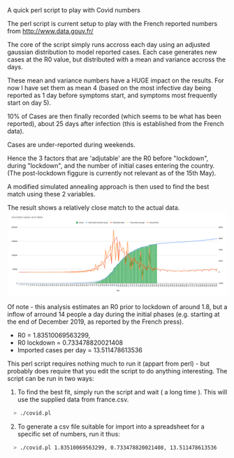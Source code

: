A quick perl script to play with Covid numbers

The perl script is current setup to play with the French reported numbers from http://www.data.gouv.fr/

The core of the script simply runs accross each day using an adjusted gaussian distribution to model reported cases.
Each case generates new cases at the R0 value, but distributed with a mean and variance accross the days. 

These mean and variance numbers have a HUGE impact on the results. For now I have set them as mean 4 (based on the most infective day being reported as 1 day before symptoms start, and symptoms most frequently start on day 5).

10% of Cases are then finally recorded (which seems to be what has been reported), about 25 days after infection (this is established from the French data).

Cases are under-reported during weekends.

Hence the 3 factors that are 'adjutable' are the R0 before "lockdown", during "lockdown", and the number of initial cases entering the country. (The post-lockdown figgure is currently not relevant as of the 15th May).

A modified simulated annealing approach is then used to find the best match using these 2 variables.

The result shows a relatively close match to the actual data.
<img src="./output.svg">

Of note - this analysis estimates an R0 prior to lockdown of around 1.8, but a inflow of arround 14 people a day during the initial phases (e.g. starting at the end of December 2019, as reported by the French press).

* R0 = 1.83510069563299,
* R0 lockdown = 0.733478820021408
* Imported cases per day = 13.511478613536

This perl script requires nothing much to run it (appart from perl) - but probably does require that you edit the script to do anything interesting. The script can be run in two ways:
1. To find the best fit, simply run the script and wait ( a long time ). This will use the supplied data from france.csv.
```bash
  > ./covid.pl
```
2. To generate a csv file suitable for import into a spreadsheet for a specific set of numbers, run it thus:
```bash
  > ./covid.pl 1.83510069563299, 0.733478820021408, 13.511478613536
```
